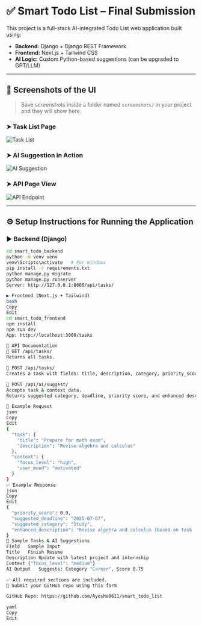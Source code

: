 # ✅ Smart Todo List – Final Submission

This project is a full-stack AI-integrated Todo List web application built using:

- **Backend:** Django + Django REST Framework
- **Frontend:** Next.js + Tailwind CSS
- **AI Logic:** Custom Python-based suggestions (can be upgraded to GPT/LLM)

---

## 📸 Screenshots of the UI

> Save screenshots inside a folder named `screenshots/` in your project and they will show here.

### ➤ Task List Page
![Task List](screenshots/task_list.png)

### ➤ AI Suggestion in Action
![AI Suggestion](screenshots/ai_suggestion.png)

### ➤ API Page View
![API Endpoint](screenshots/api_page.png)

---

## ⚙️ Setup Instructions for Running the Application

### ▶️ Backend (Django)

```bash
cd smart_todo_backend
python -m venv venv
venv\Scripts\activate   # For Windows
pip install -r requirements.txt
python manage.py migrate
python manage.py runserver
Server: http://127.0.0.1:8000/api/tasks/

▶️ Frontend (Next.js + Tailwind)
bash
Copy
Edit
cd smart_todo_frontend
npm install
npm run dev
App: http://localhost:3000/tasks

📑 API Documentation
🔹 GET /api/tasks/
Returns all tasks.

🔹 POST /api/tasks/
Creates a task with fields: title, description, category, priority_score, deadline, status.

🔹 POST /api/ai/suggest/
Accepts task & context data.
Returns suggested category, deadline, priority score, and enhanced description.

🧾 Example Request
json
Copy
Edit
{
  "task": {
    "title": "Prepare for math exam",
    "description": "Revise algebra and calculus"
  },
  "context": {
    "focus_level": "high",
    "user_mood": "motivated"
  }
}
✅ Example Response
json
Copy
Edit
{
  "priority_score": 0.9,
  "suggested_deadline": "2025-07-07",
  "suggested_category": "Study",
  "enhanced_description": "Revise algebra and calculus (based on task 'Prepare for math exam' and your current context)"
}
🧪 Sample Tasks & AI Suggestions
Field	Sample Input
Title	Finish Resume
Description	Update with latest project and internship
Context	{"focus_level": "medium"}
AI Output	Suggests: Category "Career", Score 0.75

✅ All required sections are included.
📩 Submit your GitHub repo using this form

GitHub Repo: https://github.com/Ayesha0611/smart_todo_list

yaml
Copy
Edit

